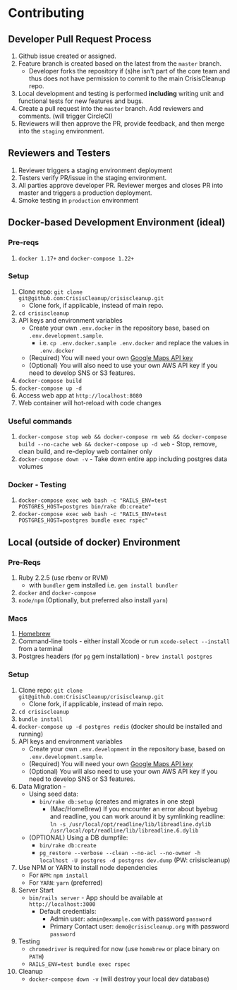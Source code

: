 # Contributing

## Developer Pull Request Process
1. Github issue created or assigned. 
1. Feature branch is created based on the latest from the `master` branch.
   * Developer forks the repository if (s)he isn't part of the core team and thus does not have permission to commit to the main CrisisCleanup repo. 
1. Local development and testing is performed **including** writing unit and functional tests for new features and bugs.
1. Create a pull request into the `master` branch.  Add reviewers and comments. (will trigger CircleCI)
1. Reviewers will then approve the PR, provide feedback, and then merge into the `staging` environment.

## Reviewers and Testers
1. Reviewer triggers a staging environment deployment
1. Testers verify PR/issue in the staging environment.
1. All parties approve developer PR.  Reviewer merges and closes PR into master and triggers a production deployment.
1. Smoke testing in `production` environment

## Docker-based Development Environment (ideal)

### Pre-reqs
1. `docker 1.17+` and `docker-compose 1.22+`

### Setup
1. Clone repo: `git clone git@github.com:CrisisCleanup/crisiscleanup.git`
   * Clone fork, if applicable, instead of main repo.
1. `cd crisiscleanup`
1. API keys and environment variables
	- Create your own `.env.docker` in the repository base, based on `.env.development.sample`.
	    - i.e. `cp .env.docker.sample .env.docker` and replace the values in `.env.docker`
	- (Required) You will need your own [Google Maps API key](https://developers.google.com/maps/documentation/javascript/get-api-key)
	- (Optional) You will also need to use your own AWS API key if you need to develop SNS or S3 features.
1. `docker-compose build`
1. `docker-compose up -d`
1. Access web app at `http://localhost:8080`
1. Web container will hot-reload with code changes

### Useful commands
1. `docker-compose stop web && docker-compose rm web && docker-compose build --no-cache web && docker-compose up -d web` - Stop, remove, clean build, and re-deploy web container only
1. `docker-compose down -v` - Take down entire app including postgres data volumes

### Docker - Testing
1. `docker-compose exec web bash -c "RAILS_ENV=test POSTGRES_HOST=postgres bin/rake db:create"`
2. `docker-compose exec web bash -c "RAILS_ENV=test POSTGRES_HOST=postgres bundle exec rspec"`

## Local (outside of docker) Environment

### Pre-Reqs
1. Ruby 2.2.5 (use rbenv or RVM) 
	- with `bundler` gem installed i.e. `gem install bundler`
1. `docker` and `docker-compose`
1. `node/npm` (Optionally, but preferred also install `yarn`)

### Macs
1. [Homebrew](https://brew.sh)
1. Command-line tools - either install Xcode or run `xcode-select --install` from a terminal
1. Postgres headers (for `pg` gem installation) - `brew install postgres`

### Setup
1. Clone repo: `git clone git@github.com:CrisisCleanup/crisiscleanup.git`
   * Clone fork, if applicable, instead of main repo.
2. `cd crisiscleanup`
3. `bundle install`
4. `docker-compose up -d postgres redis` (docker should be installed and running)
5. API keys and environment variables
	- Create your own `.env.development` in the repository base, based on `.env.development.sample`.
	- (Required) You will need your own [Google Maps API key](https://developers.google.com/maps/documentation/javascript/get-api-key)
	- (Optional) You will also need to use your own AWS API key if you need to develop SNS or S3 features.
6. Data Migration - 
	- Using seed data:
		- `bin/rake db:setup` (creates and migrates in one step)
	        - (Mac/HomeBrew) If you encounter an error about byebug and readline, you can work around it by symlinking readline:    
	        `ln -s /usr/local/opt/readline/lib/libreadline.dylib /usr/local/opt/readline/lib/libreadline.6.dylib`
	- (OPTIONAL) Using a DB dumpfile:
		- `bin/rake db:create`
		- `pg_restore --verbose --clean --no-acl --no-owner -h localhost -U postgres -d postgres dev.dump` (PW: crisiscleanup)
7. Use NPM or YARN to install node dependencies
	- For `NPM`: `npm install`
	- For `YARN`: `yarn` (preferred)
8. Server Start
	- `bin/rails server` - App should be available at `http://localhost:3000`
		- Default credentials:
			- Admin user: `admin@example.com` with password `password`
			- Primary Contact user: `demo@crisiscleanup.org` with password `password`
9. Testing 
	- `chromedriver` is required for now (use `homebrew` or place binary on `PATH`)
	- `RAILS_ENV=test bundle exec rspec`
10. Cleanup
	- `docker-compose down -v` (will destroy your local dev database)